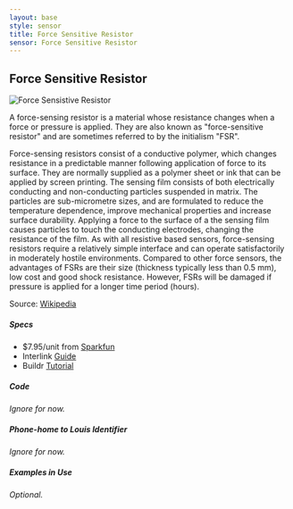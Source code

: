 ```yaml
---
layout: base
style: sensor
title: Force Sensitive Resistor
sensor: Force Sensitive Resistor
---
```

##	Force Sensitive Resistor

![Force Sensistive Resistor](https://dlnmh9ip6v2uc.cloudfront.net//images/products/9/3/7/6/09376-1.jpg)

A force-sensing resistor is a material whose resistance changes when a force or pressure is applied. They are also known as "force-sensitive resistor" and are sometimes referred to by the initialism "FSR".

Force-sensing resistors consist of a conductive polymer, which changes resistance in a predictable manner following application of force to its surface. They are normally supplied as a polymer sheet or ink that can be applied by screen printing. The sensing film consists of both electrically conducting and non-conducting particles suspended in matrix. The particles are sub-micrometre sizes, and are formulated to reduce the temperature dependence, improve mechanical properties and increase surface durability. Applying a force to the surface of a the sensing film causes particles to touch the conducting electrodes, changing the resistance of the film. As with all resistive based sensors, force-sensing resistors require a relatively simple interface and can operate satisfactorily in moderately hostile environments. Compared to other force sensors, the advantages of FSRs are their size (thickness typically less than 0.5 mm), low cost and good shock resistance. However, FSRs will be damaged if pressure is applied for a longer time period (hours).



Source: [Wikipedia](http://en.wikipedia.org/wiki/Force-sensing_resistor)



##### Specs

*	$7.95/unit from [Sparkfun](https://www.sparkfun.com/products/9376)
*	Interlink [Guide](https://www.sparkfun.com/datasheets/Sensors/Pressure/fsrguide.pdf)
*	Buildr [Tutorial](http://bildr.org/2012/11/force-sensitive-resistor-arduino/)



##### Code

_Ignore for now._

##### Phone-home to Louis Identifier

_Ignore for now._

##### Examples in Use

_Optional._
